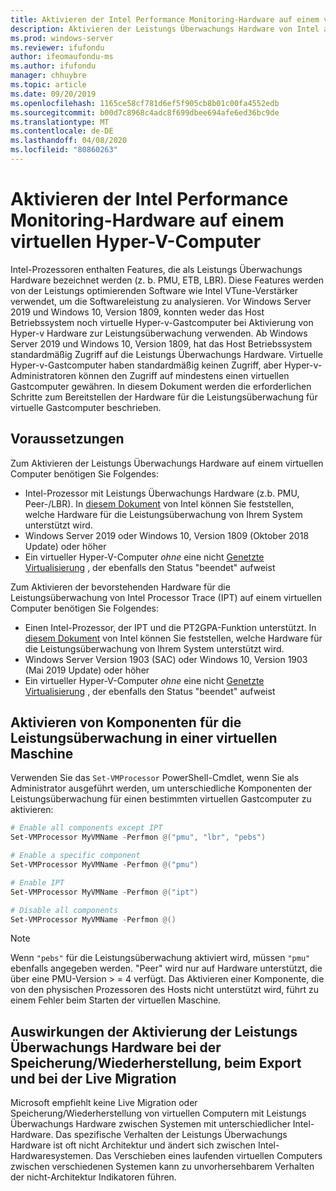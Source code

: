 ```yaml
---
title: Aktivieren der Intel Performance Monitoring-Hardware auf einem virtuellen Hyper-V-Computer
description: Aktivieren der Leistungs Überwachungs Hardware von Intel auf einem Hyper-V-Computer Außerdem wird erläutert, wie die Leistungsüberwachung für die Live Migration von Hardware Effekten aktiviert wird.
ms.prod: windows-server
ms.reviewer: ifufondu
author: ifeomaufondu-ms
ms.author: ifufondu
manager: chhuybre
ms.topic: article
ms.date: 09/20/2019
ms.openlocfilehash: 1165ce58cf781d6ef5f905cb8b01c00fa4552edb
ms.sourcegitcommit: b00d7c8968c4adc8f699dbee694afe6ed36bc9de
ms.translationtype: MT
ms.contentlocale: de-DE
ms.lasthandoff: 04/08/2020
ms.locfileid: "80860263"
---
```

# <a name="enable-intel-performance-monitoring-hardware-in-a-hyper-v-virtual-machine"></a>Aktivieren der Intel Performance Monitoring-Hardware auf einem virtuellen Hyper-V-Computer

Intel-Prozessoren enthalten Features, die als Leistungs Überwachungs Hardware bezeichnet werden (z. b. PMU, ETB, LBR). Diese Features werden von der Leistungs optimierenden Software wie Intel VTune-Verstärker verwendet, um die Softwareleistung zu analysieren.  Vor Windows Server 2019 und Windows 10, Version 1809, konnten weder das Host Betriebssystem noch virtuelle Hyper-v-Gastcomputer bei Aktivierung von Hyper-v Hardware zur Leistungsüberwachung verwenden.  Ab Windows Server 2019 und Windows 10, Version 1809, hat das Host Betriebssystem standardmäßig Zugriff auf die Leistungs Überwachungs Hardware.  Virtuelle Hyper-v-Gastcomputer haben standardmäßig keinen Zugriff, aber Hyper-v-Administratoren können den Zugriff auf mindestens einen virtuellen Gastcomputer gewähren.  In diesem Dokument werden die erforderlichen Schritte zum Bereitstellen der Hardware für die Leistungsüberwachung für virtuelle Gastcomputer beschrieben.

## <a name="requirements"></a>Voraussetzungen

Zum Aktivieren der Leistungs Überwachungs Hardware auf einem virtuellen Computer benötigen Sie Folgendes:

- Intel-Prozessor mit Leistungs Überwachungs Hardware (z.b. PMU, Peer-/LBR).  In [diesem Dokument]( https://software.intel.com/en-us/vtune-amplifier-cookbook-configuring-a-hyper-v-virtual-machine-for-hardware-based-hotspots-analysis) von Intel können Sie feststellen, welche Hardware für die Leistungsüberwachung von Ihrem System unterstützt wird.
- Windows Server 2019 oder Windows 10, Version 1809 (Oktober 2018 Update) oder höher
- Ein virtueller Hyper-V-Computer _ohne_ eine nicht [Genetzte Virtualisierung](https://docs.microsoft.com/virtualization/hyper-v-on-windows/user-guide/nested-virtualization) , der ebenfalls den Status "beendet" aufweist

Zum Aktivieren der bevorstehenden Hardware für die Leistungsüberwachung von Intel Processor Trace (IPT) auf einem virtuellen Computer benötigen Sie Folgendes:

- Einen Intel-Prozessor, der IPT und die PT2GPA-Funktion unterstützt.  In [diesem Dokument]( https://software.intel.com/en-us/vtune-amplifier-cookbook-configuring-a-hyper-v-virtual-machine-for-hardware-based-hotspots-analysis) von Intel können Sie feststellen, welche Hardware für die Leistungsüberwachung von Ihrem System unterstützt wird.
- Windows Server Version 1903 (SAC) oder Windows 10, Version 1903 (Mai 2019 Update) oder höher
- Ein virtueller Hyper-V-Computer _ohne_ eine nicht [Genetzte Virtualisierung](https://docs.microsoft.com/virtualization/hyper-v-on-windows/user-guide/nested-virtualization) , der ebenfalls den Status "beendet" aufweist

## <a name="enabling-performance-monitoring-components-in-a-virtual-machine"></a>Aktivieren von Komponenten für die Leistungsüberwachung in einer virtuellen Maschine

Verwenden Sie das `Set-VMProcessor` PowerShell-Cmdlet, wenn Sie als Administrator ausgeführt werden, um unterschiedliche Komponenten der Leistungsüberwachung für einen bestimmten virtuellen Gastcomputer zu aktivieren:

``` Powershell
# Enable all components except IPT
Set-VMProcessor MyVMName -Perfmon @("pmu", "lbr", "pebs")
```

``` Powershell
# Enable a specific component
Set-VMProcessor MyVMName -Perfmon @("pmu")
```

``` Powershell
# Enable IPT 
Set-VMProcessor MyVMName -Perfmon @("ipt")
```

``` Powershell
# Disable all components
Set-VMProcessor MyVMName -Perfmon @()
```
> [!NOTE]
> Wenn `"pebs"` für die Leistungsüberwachung aktiviert wird, müssen `"pmu"` ebenfalls angegeben werden. "Peer" wird nur auf Hardware unterstützt, die über eine PMU-Version > = 4 verfügt. Das Aktivieren einer Komponente, die von den physischen Prozessoren des Hosts nicht unterstützt wird, führt zu einem Fehler beim Starten der virtuellen Maschine.

## <a name="effects-of-enabling-performance-monitoring-hardware-on-saverestore-export-and-live-migration"></a>Auswirkungen der Aktivierung der Leistungs Überwachungs Hardware bei der Speicherung/Wiederherstellung, beim Export und bei der Live Migration

Microsoft empfiehlt keine Live Migration oder Speicherung/Wiederherstellung von virtuellen Computern mit Leistungs Überwachungs Hardware zwischen Systemen mit unterschiedlicher Intel-Hardware. Das spezifische Verhalten der Leistungs Überwachungs Hardware ist oft nicht Architektur und ändert sich zwischen Intel-Hardwaresystemen.  Das Verschieben eines laufenden virtuellen Computers zwischen verschiedenen Systemen kann zu unvorhersehbarem Verhalten der nicht-Architektur Indikatoren führen.

